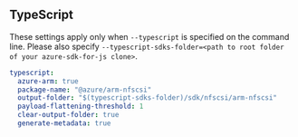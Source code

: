 ## TypeScript

These settings apply only when `--typescript` is specified on the command line.
Please also specify `--typescript-sdks-folder=<path to root folder of your azure-sdk-for-js clone>`.

``` yaml $(typescript)
typescript:
  azure-arm: true
  package-name: "@azure/arm-nfscsi"
  output-folder: "$(typescript-sdks-folder)/sdk/nfscsi/arm-nfscsi"
  payload-flattening-threshold: 1
  clear-output-folder: true
  generate-metadata: true
```
